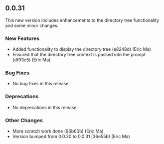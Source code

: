 ## 0.0.31

This new version includes enhancements to the directory tree functionality and some minor changes.

### New Features

- Added functionality to display the directory tree (e8248d) (Eric Ma)
- Ensured that the directory tree context is passed into the prompt (df93e5) (Eric Ma)

### Bug Fixes

- No bug fixes in this release.

### Deprecations

- No deprecations in this release.

### Other Changes

- More scratch work done (96b60b) (Eric Ma)
- Version bumped from 0.0.30 to 0.0.31 (36e55b) (Eric Ma)
